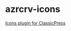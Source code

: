 # azrcrv-icons
[Icons plugin for ClassicPress](https://development.azurecurve.co.uk/classicpress-plugins/icons/)
